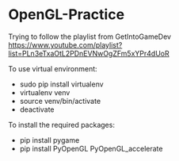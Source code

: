 # OpenGL-Practice
Trying to follow the playlist from GetIntoGameDev https://www.youtube.com/playlist?list=PLn3eTxaOtL2PDnEVNwOgZFm5xYPr4dUoR

To use virtual environment:
- sudo pip install virtualenv
- virtualenv venv
- source venv/bin/activate
- deactivate

To install the required packages:
- pip install pygame
- pip install PyOpenGL PyOpenGL_accelerate

